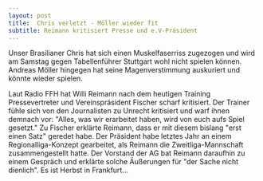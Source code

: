 ```yaml
---
layout: post
title:  Chris verletzt - Möller wieder fit
subtitle: Reimann kritisiert Presse und e.V-Präsident
---
```


Unser Brasilianer Chris hat sich einen Muskelfaserriss zugezogen und wird am Samstag gegen Tabellenführer Stuttgart wohl nicht spielen können. Andreas Möller hingegen hat seine Magenverstimmung auskuriert und könnte wieder spielen.

Laut Radio FFH hat Willi Reimann nach dem heutigen Training Pressevertreter und Vereinspräsident Fischer scharf kritisiert. Der Trainer fühle sich von den Journalisten zu Unrecht kritisiert und warf ihnen demnach vor: "Alles, was wir erarbeitet haben, wird von euch aufs Spiel gesetzt." Zu Fischer erklärte Reimann, dass er mit diesem bislang "erst einen Satz" geredet habe. Der Präsident habe letztes Jahr an einem Regionalliga-Konzept gearbeitet, als Reimann die Zweitliga-Mannschaft zusammengestellt hatte. Der Vorstand der AG bat Reimann daraufhin zu einem Gespräch und erklärte solche Äußerungen für "der Sache nicht dienlich". Es ist Herbst in Frankfurt...
